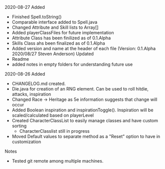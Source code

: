 2020-08-27
Added
* Finished Spell.toString()
* Comparable interface added to Spell.java
* Changed Attribute and Skill lists to Array[]
* Added playerClassFiles for future implementation
* Attribute Class has been finilized as of 0.1.Alpha
* Skills Class ahs been finalized as of 0.1.Alpha
* Added version and name at the header of each file (Version: 0.1.Alpha 2020/08/27 Steven Anderson)
Updated
* Readme
* added notes in empty folders for understanding future use



2020-08-26
Added
* CHANGELOG.md created.
* Die.java for creation of an RNG element. Can be used to roll hitdie, attacks, inspiration
* Changed Race -> Heritage as 5e information suggests that change will occur
* Added Boolean inspiration and inspirationToggle(). Inspiration will be scaled/calculated based on playerLevel
* Created CharacterClassList to easily manage classes and have custom sorting
    - CharacterClasslist still in progress
* Moved Default values to separate method as a "Reset" option to have in customization


Notes
* Tested git remote among multiple machines.